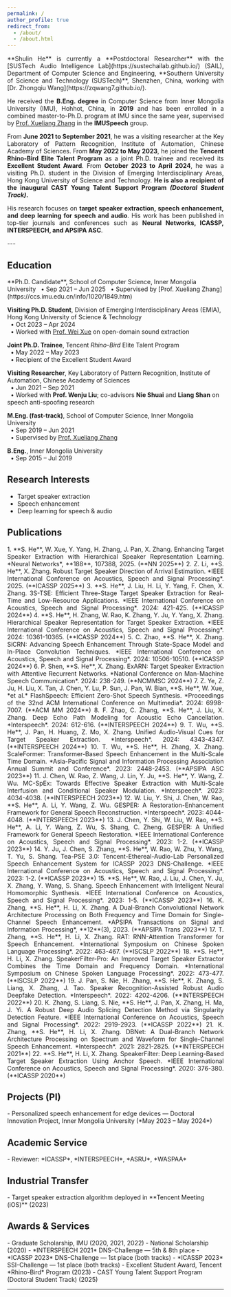 ```yaml
---
permalink: /
author_profile: true
redirect_from:
  - /about/
  - /about.html
---
```


<div style="text-align:justify;text-justify:inter-word;" markdown="1">
**Shulin He** is currently a **Postdoctoral Researcher** with the [SUSTech Audio Intelligence Lab](https://sustechailab.github.io/) (SAIL), Department of Computer Science and Engineering, **Southern University of Science and Technology (SUSTech)**, Shenzhen, China, working with [Dr. Zhongqiu Wang](https://zqwang7.github.io/).

He received the **B.Eng. degree** in Computer Science from Inner Mongolia University (IMU), Hohhot, China, in **2019** and has been enrolled in a combined master-to-Ph.D. program at IMU since the same year, supervised by [Prof. Xueliang Zhang](https://ccs.imu.edu.cn/info/1020/1849.htm) in the **IMUSpeech** group.  

From **June 2021 to September 2021**, he was a visiting researcher at the Key Laboratory of Pattern Recognition, Institute of Automation, Chinese Academy of Sciences. From **May 2022 to May 2023**, he joined the **Tencent Rhino-Bird Elite Talent Program** as a joint Ph.D. trainee and received its **Excellent Student Award**. From **October 2023 to April 2024**, he was a visiting Ph.D. student in the Division of Emerging Interdisciplinary Areas, Hong Kong University of Science and Technology. **He is also a recipient of the inaugural CAST Young Talent Support Program *(Doctoral Student Track)*.**   

His research focuses on **target speaker extraction, speech enhancement, and deep learning for speech and audio**. His work has been published in top-tier journals and conferences such as **Neural Networks, ICASSP, INTERSPEECH, and APSIPA ASC**.
</div>
---

<h2 id="Education"> Education</h2>  
**Ph.D. Candidate**, School of Computer Science, Inner Mongolia University  
&nbsp;&nbsp;• Sep 2021 – Jun 2025  
&nbsp;&nbsp;• Supervised by [Prof. Xueliang Zhang](https://ccs.imu.edu.cn/info/1020/1849.htm)  

**Visiting Ph.D. Student**, Division of Emerging Interdisciplinary Areas (EMIA), Hong Kong University of Science & Technology  
&nbsp;&nbsp;• Oct 2023 – Apr 2024  
&nbsp;&nbsp;• Worked with [Prof. Wei Xue](http://wei-xue.com/) on open-domain sound extraction  

**Joint Ph.D. Trainee**, Tencent *Rhino-Bird* Elite Talent Program  
&nbsp;&nbsp;• May 2022 – May 2023  
&nbsp;&nbsp;• Recipient of the Excellent Student Award  

**Visiting Researcher**, Key Laboratory of Pattern Recognition, Institute of Automation, Chinese Academy of Sciences  
&nbsp;&nbsp;• Jun 2021 – Sep 2021  
&nbsp;&nbsp;• Worked with **Prof. Wenju Liu**; co-advisors **Nie Shuai** and **Liang Shan** on speech anti-spoofing research  

**M.Eng. (fast-track)**, School of Computer Science, Inner Mongolia University  
&nbsp;&nbsp;• Sep 2019 – Jun 2021  
&nbsp;&nbsp;• Supervised by [Prof. Xueliang Zhang](https://ccs.imu.edu.cn/info/1020/1849.htm)  

**B.Eng.**, Inner Mongolia University  
&nbsp;&nbsp;• Sep 2015 – Jul 2019

## Research Interests
- Target speaker extraction  
- Speech enhancement  
- Deep learning for speech & audio  

<h2 id="Publications"> Publications</h2>  
<div style="text-align:justify;text-justify:inter-word;" markdown="1">
1. **S. He**, W. Xue, Y. Yang, H. Zhang, J. Pan, X. Zhang. Enhancing Target Speaker Extraction with Hierarchical Speaker Representation Learning. *Neural Networks*, **188**, 107388, 2025. (**NN 2025**)  
2. Z. Li, **S. He**, X. Zhang. Robust Target Speaker Direction of Arrival Estimation. *IEEE International Conference on Acoustics, Speech and Signal Processing*. 2025. (**ICASSP 2025**)
3. **S. He**, J. Liu, H. Li, Y. Yang, F. Chen, X. Zhang. 3S-TSE: Efficient Three-Stage Target Speaker Extraction for Real-Time and Low-Resource Applications. *IEEE International Conference on Acoustics, Speech and Signal Processing*. 2024: 421-425. (**ICASSP 2024**)  
4. **S. He**, H. Zhang, W. Rao, K. Zhang, Y. Ju, Y. Yang, X. Zhang. Hierarchical Speaker Representation for Target Speaker Extraction. *IEEE International Conference on Acoustics, Speech and Signal Processing*. 2024: 10361-10365. (**ICASSP 2024**)  
5. C. Zhao, **S. He**, X. Zhang. SiCRN: Advancing Speech Enhancement Through State-Space Model and In-Place Convolution Techniques. *IEEE International Conference on Acoustics, Speech and Signal Processing*. 2024: 10506-10510. (**ICASSP 2024**)  
6. P. Shen, **S. He**, X. Zhang. ExARN: Target Speaker Extraction with Attentive Recurrent Networks. *National Conference on Man-Machine Speech Communication*. 2024: 238-249. (**NCMMSC 2024**)  
7. Z. Ye, Z. Ju, H. Liu, X. Tan, J. Chen, Y. Lu, P. Sun, J. Pan, W. Bian, **S. He**, W. Xue, *et al.* FlashSpeech: Efficient Zero-Shot Speech Synthesis. *Proceedings of the 32nd ACM International Conference on Multimedia*. 2024: 6998-7007. (**ACM MM 2024**)  
8. F. Zhao, C. Zhang, **S. He**, J. Liu, X. Zhang. Deep Echo Path Modeling for Acoustic Echo Cancellation. *Interspeech*. 2024: 612-616. (**INTERSPEECH 2024**)  
9. T. Wu, **S. He**, J. Pan, H. Huang, Z. Mo, X. Zhang. Unified Audio-Visual Cues for Target Speaker Extraction. *Interspeech*. 2024: 4343-4347. (**INTERSPEECH 2024**)
10. T. Wu, **S. He**, H. Zhang, X. Zhang. ScaleFormer: Transformer-Based Speech Enhancement in the Multi-Scale Time Domain. *Asia-Pacific Signal and Information Processing Association Annual Summit and Conference*. 2023: 2448-2453. (**APSIPA ASC 2023**)  
11. J. Chen, W. Rao, Z. Wang, J. Lin, Y. Ju, **S. He**, Y. Wang, Z. Wu. MC-SpEx: Towards Effective Speaker Extraction with Multi-Scale Interfusion and Conditional Speaker Modulation. *Interspeech*. 2023: 4034-4038. (**INTERSPEECH 2023**)  
12. W. Liu, Y. Shi, J. Chen, W. Rao, **S. He**, A. Li, Y. Wang, Z. Wu. GESPER: A Restoration-Enhancement Framework for General Speech Reconstruction. *Interspeech*. 2023: 4044-4048. (**INTERSPEECH 2023**)  
13. J. Chen, Y. Shi, W. Liu, W. Rao, **S. He**, A. Li, Y. Wang, Z. Wu, S. Shang, C. Zheng. GESPER: A Unified Framework for General Speech Restoration. *IEEE International Conference on Acoustics, Speech and Signal Processing*. 2023: 1-2. (**ICASSP 2023**)  
14. Y. Ju, J. Chen, S. Zhang, **S. He**, W. Rao, W. Zhu, Y. Wang, T. Yu, S. Shang. Tea-PSE 3.0: Tencent-Ethereal-Audio-Lab Personalized Speech Enhancement System for ICASSP 2023 DNS-Challenge. *IEEE International Conference on Acoustics, Speech and Signal Processing*. 2023: 1-2. (**ICASSP 2023**)  
15. **S. He**, W. Rao, J. Liu, J. Chen, Y. Ju, X. Zhang, Y. Wang, S. Shang. Speech Enhancement with Intelligent Neural Homomorphic Synthesis. *IEEE International Conference on Acoustics, Speech and Signal Processing*. 2023: 1-5. (**ICASSP 2023**)  
16. K. Zhang, **S. He**, H. Li, X. Zhang. A Dual-Branch Convolutional Network Architecture Processing on Both Frequency and Time Domain for Single-Channel Speech Enhancement. *APSIPA Transactions on Signal and Information Processing*, **12**(3), 2023. (**APSIPA Trans 2023**)
17. T. Zhang, **S. He**, H. Li, X. Zhang. RAT: RNN-Attention Transformer for Speech Enhancement. *International Symposium on Chinese Spoken Language Processing*. 2022: 463-467. (**ISCSLP 2022**)  
18. **S. He**, H. Li, X. Zhang. SpeakerFilter-Pro: An Improved Target Speaker Extractor Combines the Time Domain and Frequency Domain. *International Symposium on Chinese Spoken Language Processing*. 2022: 473-477. (**ISCSLP 2022**)  
19. J. Pan, S. Nie, H. Zhang, **S. He**, K. Zhang, S. Liang, X. Zhang, J. Tao. Speaker Recognition-Assisted Robust Audio Deepfake Detection. *Interspeech*. 2022: 4202-4206. (**INTERSPEECH 2022**)  
20. K. Zhang, S. Liang, S. Nie, **S. He**, J. Pan, X. Zhang, H. Ma, J. Yi. A Robust Deep Audio Splicing Detection Method via Singularity Detection Feature. *IEEE International Conference on Acoustics, Speech and Signal Processing*. 2022: 2919-2923. (**ICASSP 2022**)
21. K. Zhang, **S. He**, H. Li, X. Zhang. DBNet: A Dual-Branch Network Architecture Processing on Spectrum and Waveform for Single-Channel Speech Enhancement. *Interspeech*. 2021: 2821-2825. (**INTERSPEECH 2021**)
22. **S. He**, H. Li, X. Zhang. SpeakerFilter: Deep Learning-Based Target Speaker Extraction Using Anchor Speech. *IEEE International Conference on Acoustics, Speech and Signal Processing*. 2020: 376-380. (**ICASSP 2020**)  
</div>

<h2 id="Projects (PI)"> Projects (PI)</h2>  
- Personalized speech enhancement for edge devices — Doctoral Innovation Project, Inner Mongolia University (*May 2023 – May 2024*)  

<h2 id="Academic Service"> Academic Service</h2> 
- Reviewer: *ICASSP*, *INTERSPEECH*, *ASRU*, *WASPAA*  

<h2 id="Industrial Transfer"> Industrial Transfer</h2> 
- Target speaker extraction algorithm deployed in **Tencent Meeting (iOS)** (2023)  

<h2 id="Awards & Services"> Awards & Services</h2>
- Graduate Scholarship, IMU (2020, 2021, 2022)  
- National Scholarship (2020)  
- *INTERSPEECH 2021* DNS-Challenge — 5th & 8th place  
- *ICASSP 2023* DNS-Challenge — 1st place (both tracks)  
- *ICASSP 2023* SSI-Challenge — 1st place (both tracks)  
- Excellent Student Award, Tencent *Rhino-Bird* Program (2023)  
- CAST Young Talent Support Program (Doctoral Student Track) (2025)  

---

[//]: # (*Last updated: 01 Aug 2025*)

